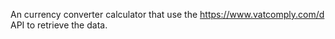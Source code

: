 An currency converter calculator that use the https://www.vatcomply.com/d API to retrieve the data.
